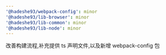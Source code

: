 ```yaml
---
'@hadeshe93/webpack-config': minor
'@hadeshe93/lib-browser': minor
'@hadeshe93/lib-common': minor
'@hadeshe93/lib-node': minor
---
```


改善构建流程,补充提供 ts 声明文件,以及新增 webpack-config 包
